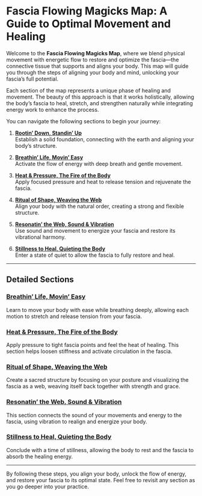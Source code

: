 # Fascia Flowing Magicks Map: A Guide to Optimal Movement and Healing

Welcome to the **Fascia Flowing Magicks Map**, where we blend physical movement with energetic flow to restore and optimize the fascia—the connective tissue that supports and aligns your body. This map will guide you through the steps of aligning your body and mind, unlocking your fascia’s full potential.

Each section of the map represents a unique phase of healing and movement. The beauty of this approach is that it works holistically, allowing the body’s fascia to heal, stretch, and strengthen naturally while integrating energy work to enhance the process.

You can navigate the following sections to begin your journey:

1. [**Rootin’ Down, Standin’ Up**](#rootin-down-standin-up)  
   Establish a solid foundation, connecting with the earth and aligning your body’s structure.

2. [**Breathin’ Life, Movin’ Easy**](#breathin-life-movin-easy)  
   Activate the flow of energy with deep breath and gentle movement.

3. [**Heat & Pressure, The Fire of the Body**](#heat-pressure-the-fire-of-the-body)  
   Apply focused pressure and heat to release tension and rejuvenate the fascia.

4. [**Ritual of Shape, Weaving the Web**](#ritual-of-shape-weaving-the-web)  
   Align your body with the natural order, creating a strong and flexible structure.

5. [**Resonatin’ the Web, Sound & Vibration**](#resonatin-the-web-sound-vibration)  
   Use sound and movement to energize your fascia and restore its vibrational harmony.

6. [**Stillness to Heal, Quieting the Body**](#stillness-to-heal-quieting-the-body)  
   Enter a state of quiet to allow the fascia to fully restore and heal.

---

## Detailed Sections

### [Breathin’ Life, Movin’ Easy](#breathin-life-movin-easy)
Learn to move your body with ease while breathing deeply, allowing each motion to stretch and release tension from your fascia. 

### [Heat & Pressure, The Fire of the Body](#heat-pressure-the-fire-of-the-body)
Apply pressure to tight fascia points and feel the heat of healing. This section helps loosen stiffness and activate circulation in the fascia.

### [Ritual of Shape, Weaving the Web](#ritual-of-shape-weaving-the-web)
Create a sacred structure by focusing on your posture and visualizing the fascia as a web, weaving itself back together with strength and grace.

### [Resonatin’ the Web, Sound & Vibration](#resonatin-the-web-sound-vibration)
This section connects the sound of your movements and energy to the fascia, using vibration to realign and energize your body.

### [Stillness to Heal, Quieting the Body](#stillness-to-heal-quieting-the-body)
Conclude with a time of stillness, allowing the body to rest and the fascia to absorb the healing energy.

---

By following these steps, you align your body, unlock the flow of energy, and restore your fascia to its optimal state. Feel free to revisit any section as you go deeper into your practice.
